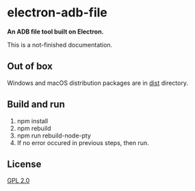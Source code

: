 # electron-adb-file

**An ADB file tool built on Electron.**

This is a not-finished documentation.

## Out of box
Windows and macOS distribution packages are in [dist](dist) directory.

## Build and run
1. npm install
2. npm rebuild
3. npm run rebuild-node-pty
4. If no error occured in previous steps, then run.

## License

[GPL 2.0](LICENSE)
